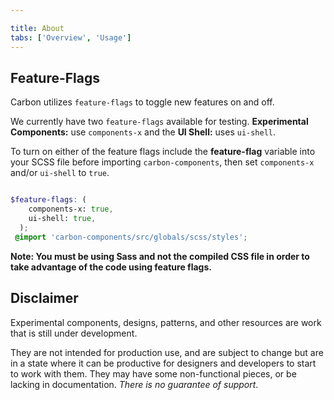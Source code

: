 ```yaml
---

title: About
tabs: ['Overview', 'Usage']
---
```


## Feature-Flags

Carbon utilizes `feature-flags` to toggle new features on and off.

We currently have two `feature-flags` available for testing. **Experimental Components:** use `components-x` and the **UI Shell:** uses `ui-shell`.

To turn on either of the feature flags include the **feature-flag** variable into your SCSS file before importing `carbon-components`, then set `components-x` and/or `ui-shell` to `true`.

```scss

$feature-flags: (
    components-x: true,
    ui-shell: true,
  );
 @import 'carbon-components/src/globals/scss/styles';

```

**Note: You must be using Sass and not the compiled CSS file in order to take advantage of the code using feature flags.**


## Disclaimer

Experimental components, designs, patterns, and other resources are work that is still under development.

They are not intended for production use, and are subject to change but are in a state where it can be productive for designers and developers to start to work with them. They may have some non-functional pieces, or be lacking in documentation. *There is no guarantee of support*.
